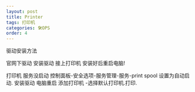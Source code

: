 ```yaml
---
layout: post
title: Printer
tags: 打印机 
categories: 🛠OPS
order: 4
---
```




驱动安装方法 

官网下驱动
安装驱动 接上打印机  安装好后重启电脑!



打印机  服务没启动
控制面板-安全选项-服务管理-服务-print spool 设置为自动启动.
安装驱动 电脑重启 添加打印机 -选择默认打印机.打印.



